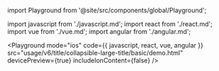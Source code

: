 import Playground from '@site/src/components/global/Playground';

import javascript from './javascript.md';
import react from './react.md';
import vue from './vue.md';
import angular from './angular.md';

<Playground
  mode="ios"
  code={{ javascript, react, vue, angular }}
  src="usage/v6/title/collapsible-large-title/basic/demo.html"
  devicePreview={true}
  includeIonContent={false}
/>
